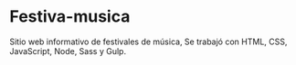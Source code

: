 # Festiva-musica
Sitio web informativo de festivales de música, Se trabajó con HTML, CSS, JavaScript, Node, Sass y Gulp.
